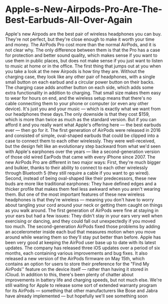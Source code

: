 # Apple-s-New-Airpods-Pro-Are-The-Best-Earbuds-All-Over-Again
Apple's new Airpods are the best pair of wireless headphones you can buy. They're not perfect, but they're close enough to make it worth your time and money. The AirPods Pro cost more than the normal AirPods, and it is not clear why. The only difference between them is that the Pro has a case for protection and better sound quality, which makes sense if you want to use them in public places, but does not make sense if you just want to listen to music at home or in the office.     The first thing that jumps out at you when you take a look at the new Airpods is how tiny they are. Without the charging case, they look like any other pair of headphones, with a single small button on each earbud and a circular power button on their backs. The charging case adds another button on each side, which adds some extra functionality in addition to charging.     That small size makes them easy to wear for hours on end, and the wireless setup means that there's no cable connecting them to your phone or computer (or even any other device). It's just you and your music — which is exactly what we want from our headphones these days.The only downside is that they cost $159, which is more than twice as much as the standard version. But if you can afford it and you really want what Apple's offering here — the best earbuds ever — then go for it.     The first generation of AirPods were released in 2016 and consisted of simple, oval-shaped earbuds that could be clipped into a case to connect them to each other wirelessly. They were well-received, but the design felt like an evolutionary step backward from what we'd seen with Apple's earphones over the years — like a second-generation version of those old wired EarPods that came with every iPhone since 2007.     The new AirPods Pro are different in two major ways: First, they're much bigger and bulkier, thanks to their ability to connect to each other wirelessly through Bluetooth 5 (they still require a cable if you want to go wired). Second, instead of being oval-shaped like their predecessors, these new buds are more like traditional earphones: They have defined edges and a thicker profile that makes them feel less awkward when you aren't wearing them.     But one of the most important features of these new wireless headphones is that they're wireless — meaning you don't have to worry about tangling your cord around your neck or getting them caught on things as you walk around. The first generation of AirPods were fine at staying in your ears but had a few issues: They didn't stay in your ears very well when exercising or dancing, and they could fall out unexpectedly if you moved too much. The second-generation AirPods fixed those problems by adding an accelerometer inside each bud that measures motion when you move around while wearing them so they'll stay put better than before.     Apple has been very good at keeping the AirPod user base up to date with its latest updates. The company has released three iOS updates over a period of six months, each containing various improvements and bug fixes. It also released a new version of the AirPods firmware on May 15th, which contains an option for users to store their preference for the "Find My AirPods'' feature on the device itself — rather than having it stored in iCloud.     In addition to this, there's been plenty of chatter about improvements in battery life and charging speeds, but not much else. We're still waiting for Apple to release some sort of extended warranty program for its AirPods — something that other manufacturers like Bose and Jabra have already implemented — but hopefully we'll see something soon

